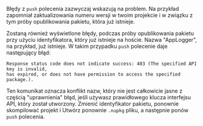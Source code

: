 Błędy z `push` polecenia zazwyczaj wskazują na problem. Na przykład zapomniał zaktualizowania numeru wersji w twoim projekcie i w związku z tym próby opublikowania pakietu, która już istnieje.

Zostaną również wyświetlone błędy, podczas próby opublikowania pakietu przy użyciu identyfikatora, który już istnieje na hoście. Nazwa "AppLogger", na przykład, już istnieje. W takim przypadku `push` polecenie daje następujący błąd:

```output
Response status code does not indicate success: 403 (The specified API key is invalid,
has expired, or does not have permission to access the specified package.).
```

Ten komunikat oznacza konflikt nazw, który nie jest całkowicie jasne z częścią "uprawnienia" błąd, jeśli używasz prawidłowego klucza interfejsu API, który został utworzony. Zmienić identyfikator pakietu, ponownie skompilować projekt i Utwórz ponownie `.nupkg` pliku, a następnie ponów `push` polecenia.